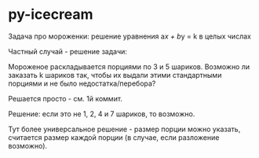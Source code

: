 # py-icecream
Задача про мороженки:
решение уравнения a*x + b*y = k 
в целых числах

Частный случай - решение задачи:

Мороженое раскладывается порциями по 3 и 5 шариков.
Возможно ли заказать k шариков так, чтобы их выдали этими стандартными порциями и не было недостатка/перебора?

Решается просто - см. 1й коммит. 

Решение: если это не 1, 2, 4 и 7 шариков, то возможно.

Тут более универсальное решение - размер порции можно указать, считается размер каждой порции (в случае, если разложение возможно).
